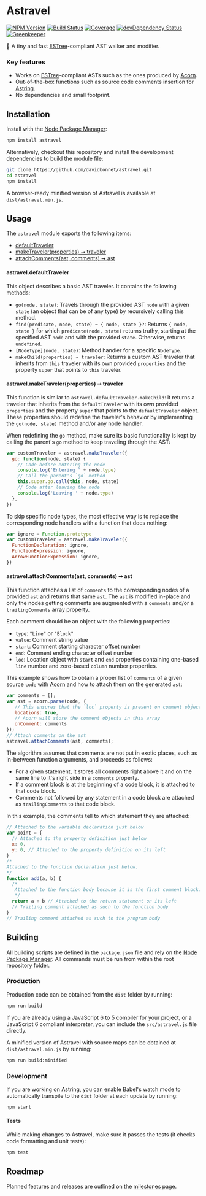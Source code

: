 # Astravel

[![NPM Version](https://img.shields.io/npm/v/astravel.svg)](https://www.npmjs.org/package/astravel)
[![Build Status](https://travis-ci.org/davidbonnet/astravel.svg?branch=master)](https://travis-ci.org/davidbonnet/astravel)
[![Coverage](https://codecov.io/gh/davidbonnet/astravel/branch/master/graph/badge.svg)](https://codecov.io/gh/davidbonnet/astravel)
[![devDependency Status](https://david-dm.org/davidbonnet/astravel/dev-status.svg)](https://david-dm.org/davidbonnet/astravel#info=devDependencies)
[![Greenkeeper](https://badges.greenkeeper.io/davidbonnet/astravel.svg)](https://greenkeeper.io/)

👟 A tiny and fast [ESTree](https://github.com/estree/estree)-compliant AST walker and modifier.

### Key features

- Works on [ESTree](https://github.com/estree/estree)-compliant ASTs such as the ones produced by [Acorn](https://github.com/marijnh/acorn).
- Out-of-the-box functions such as source code comments insertion for [Astring](https://github.com/davidbonnet/astring).
- No dependencies and small footprint.



## Installation

Install with the [Node Package Manager](https://www.npmjs.com/package/astravel):

```bash
npm install astravel
```

Alternatively, checkout this repository and install the development dependencies to build the module file:

```bash
git clone https://github.com/davidbonnet/astravel.git
cd astravel
npm install
```

A browser-ready minified version of Astravel is available at `dist/astravel.min.js`.



## Usage

The `astravel` module exports the following items:

- [defaultTraveler](#astraveldefaulttraveler)
- [makeTraveler(properties) ➞ traveler](#astravelmaketravelerproperties--traveler)
- [attachComments(ast, comments) ➞ ast](#astravelattachcommentsast-comments--ast)


#### astravel.defaultTraveler

This object describes a basic AST traveler. It contains the following methods:

- `go(node, state)`: Travels through the provided AST `node` with a given `state` (an object that can be of any type) by recursively calling this method.
- `find(predicate, node, state) ➞ { node, state }?`: Returns `{ node, state }` for which `predicate(node, state)` returns truthy, starting at the specified AST `node` and with the provided `state`. Otherwise, returns `undefined`.
- `[NodeType](node, state)`: Method handler for a specific `NodeType`.
- `makeChild(properties) ➞ traveler`: Returns a custom AST traveler that inherits from `this` traveler with its own provided `properties` and the property `super` that points to `this` traveler.


#### astravel.makeTraveler(properties) ➞ traveler

This function is similar to `astravel.defaultTraveler.makeChild`: it returns a traveler that inherits from the `defaultTraveler` with its own provided `properties` and the property `super` that points to the `defaultTraveler` object. These properties should redefine the traveler's behavior by implementing the `go(node, state)` method and/or any node handler.

When redefining the `go` method, make sure its basic functionality is kept by calling the parent's `go` method to keep traveling through the AST:

```javascript
var customTraveler = astravel.makeTraveler({
  go: function(node, state) {
    // Code before entering the node
    console.log('Entering ' + node.type)
    // Call the parent's `go` method
    this.super.go.call(this, node, state)
    // Code after leaving the node
    console.log('Leaving ' + node.type)
  },
})
```

To skip specific node types, the most effective way is to replace the corresponding node handlers with a function that does nothing:

```javascript
var ignore = Function.prototype
var customTraveler = astravel.makeTraveler({
  FunctionDeclaration: ignore,
  FunctionExpression: ignore,
  ArrowFunctionExpression: ignore,
})
```


#### astravel.attachComments(ast, comments) ➞ ast

This function attaches a list of `comments` to the corresponding nodes of a provided `ast` and returns that same `ast`. The `ast` is modified in-place and only the nodes getting comments are augmented with a `comments` and/or a `trailingComments` array property.

Each comment should be an object with the following properties:

- `type`: `"Line"` or `"Block"`
- `value`: Comment string value
- `start`: Comment starting character offset number
- `end`: Comment ending character offset number
- `loc`: Location object with `start` and `end` properties containing one-based `line` number and zero-based `column` number properties.

This example shows how to obtain a proper list of `comments` of a given source `code` with [Acorn](https://github.com/marijnh/acorn) and how to attach them on the generated `ast`:

```javascript
var comments = [];
var ast = acorn.parse(code, {
   // This ensures that the `loc` property is present on comment objects
   locations: true,
   // Acorn will store the comment objects in this array
   onComment: comments
});
// Attach comments on the ast
astravel.attachComments(ast, comments);
```

The algorithm assumes that comments are not put in exotic places, such as in-between function arguments, and proceeds as follows:

- For a given statement, it stores all comments right above it and on the same line to it's right side in a `comments` property.
- If a comment block is at the beginning of a code block, it is attached to that code block.
- Comments not followed by any statement in a code block are attached as `trailingComments` to that code block.

In this example, the comments tell to which statement they are attached:

```javascript
// Attached to the variable declaration just below
var point = {
  // Attached to the property definition just below
  x: 0,
  y: 0, // Attached to the property definition on its left
}
/*
Attached to the function declaration just below.
*/
function add(a, b) {
  /*
   Attached to the function body because it is the first comment block.
   */
  return a + b // Attached to the return statement on its left
  // Trailing comment attached as such to the function body
}
// Trailing comment attached as such to the program body
```



## Building

All building scripts are defined in the `package.json` file and rely on the [Node Package Manager](https://www.npmjs.com/). All commands must be run from within the root repository folder.


### Production

Production code can be obtained from the `dist` folder by running:

```bash
npm run build
```

If you are already using a JavaScript 6 to 5 compiler for your project, or a JavaScript 6 compliant interpreter, you can include the `src/astravel.js` file directly.

A minified version of Astravel with source maps can be obtained at `dist/astravel.min.js` by running:

```bash
npm run build:minified
```


### Development

If you are working on Astring, you can enable Babel's watch mode to automatically transpile to the `dist` folder at each update by running:

```bash
npm start
```


#### Tests

While making changes to Astravel, make sure it passes the tests (it checks code formatting and unit tests):

```bash
npm test
```



## Roadmap

Planned features and releases are outlined on the [milestones page](https://github.com/davidbonnet/astravel/milestones).
